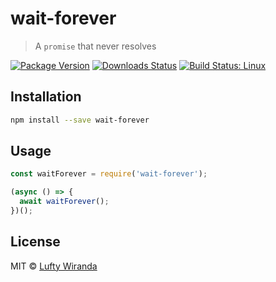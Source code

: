 # wait-forever

> A `promise` that never resolves

[![Package Version](https://img.shields.io/npm/v/wait-forever.svg?style=flat-square)](https://www.npmjs.com/package/wait-forever)
[![Downloads Status](https://img.shields.io/npm/dm/wait-forever.svg?style=flat-square)](https://npm-stat.com/charts.html?package=wait-forever&from=2016-04-01)
[![Build Status: Linux](https://img.shields.io/travis/luftywiranda13/wait-forever/master.svg?style=flat-square)](https://travis-ci.org/luftywiranda13/wait-forever)

## Installation

```sh
npm install --save wait-forever
```

## Usage

```js
const waitForever = require('wait-forever');

(async () => {
  await waitForever();
})();
```

## License

MIT &copy; [Lufty Wiranda](www.luftywiranda.com)

